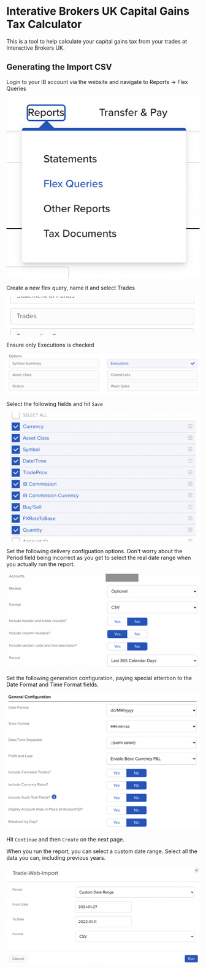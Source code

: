# Interative Brokers UK Capital Gains Tax Calculator

This is a tool to help calculate your capital gains tax from your trades at Interactive Brokers UK.

## Generating the Import CSV

Login to your IB account via the website and navigate to Reports -> Flex Queries

![Reports Menu](docs/nav-to-flex-queries.png)

Create a new flex query, name it and select Trades

![Trades](docs/trades.png)

Ensure only Executions is checked

![Executions](docs/executions.png)

Select the following fields and hit `Save`

![Fields](docs/fields.png)

Set the following delivery configuation options. Don't worry about the Period field being incorrect as you get to select the real date range when you actually run the report.

![DeliveryConfig](docs/delivery-config.png)

Set the following generation configuration, paying special attention to the Date Format and Time Format fields.

![GeneralConfig](docs/general-config.png)

Hit `Continue` and then `Create` on the next page.

When you run the report, you can select a custom date range. Select all the data you can, including previous years.

![Run](docs/run.png)
